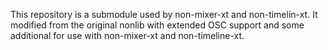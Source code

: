 This repository is a submodule used by non-mixer-xt and non-timelin-xt.
It modified from the original nonlib with extended OSC support and some
additional for use with non-mixer-xt and non-timeline-xt.
